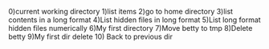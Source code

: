 0)current working directory
1)list items
2)go to home directory
3)list contents in a long format
4)List hidden files in long format
5)List long format hidden files numerically
6)My first directory
7)Move betty to tmp
8)Delete betty
9)My first dir delete
10) Back to previous dir
